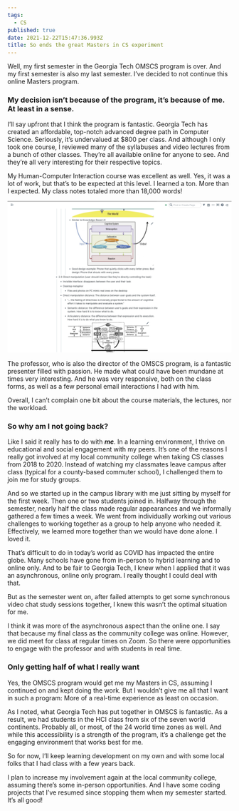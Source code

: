 ```yaml
---
tags:
  - CS
published: true
date: 2021-12-22T15:47:36.993Z
title: So ends the great Masters in CS experiment
---
```

Well, my first semester in the Georgia Tech OMSCS program is over. And my first semester is also my last semester. I’ve decided to not continue this online Masters program.

### My decision isn’t because of the program, it’s because of me. At least in a sense.

I’ll say upfront that I think the program is fantastic. Georgia Tech has created an affordable, top-notch advanced degree path in Computer Science. Seriously, it’s undervalued at $800 per class. And although I only took one course, I reviewed many of the syllabuses and video lectures from a bunch of other classes. They’re all available online for anyone to see. And they’re all very interesting for their respective topics.

My Human-Computer Interaction course was excellent as well. Yes, it was a lot of work, but that’s to be expected at this level. I learned a ton. More than I expected. My class notes totaled more than 18,000 words!

![](/src/images/1bc10e47-88e9-4f8e-b408-a3f125ad87c8.jpeg)

The professor, who is also the director of the OMSCS program, is a fantastic presenter filled with passion. He made what could have been mundane at times very interesting. And he was very responsive, both on the class forms, as well as a few personal email interactions I had with him.

Overall, I can’t complain one bit about the course materials, the lectures, nor the workload.

### So why am I not going back?

Like I said it really has to do with ***me***. In a learning environment, I thrive on educational and social engagement with my peers. It’s one of the reasons I really got involved at my local community college when taking CS classes from 2018 to 2020. Instead of watching my classmates leave campus after class (typical for a county-based commuter school), I challenged them to join me for study groups. 

And so we started up in the campus library with me just sitting by myself for the first week. Then one or two students joined in. Halfway through the semester, nearly half the class made regular appearances and we informally gathered a few times a week. We went from individually working out various challenges to working together as a group to help anyone who needed it. Effectively, we learned more together than we would have done alone. I loved it.

That’s difficult to do in today’s world as COVID has impacted the entire globe. Many schools have gone from in-person to hybrid learning and to online only. And to be fair to Georgia Tech, I knew when I applied that it was an asynchronous, online only program. I really thought I could deal with that.

But as the semester went on, after failed attempts to get some synchronous video chat study sessions together, I knew this wasn’t the optimal situation for me.

I think it was more of the asynchronous aspect than the online one. I say that because my final class as the community college was online. However, we did meet for class at regular times on Zoom. So there were opportunities to engage with the professor and with students in real time.

### Only getting half of what I really want

Yes, the OMSCS program would get me my Masters in CS, assuming I continued on and kept doing the work. But I wouldn’t give me all that I want in such a program: More of a real-time experience as least on occasion.

As I noted, what Georgia Tech has put together in OMSCS is fantastic. As a result, we had students in the HCI class from six of the seven world continents. Probably all, or most, of the 24 world time zones as well. And while this accessibility is a strength of the program, it’s a challenge get the engaging environment that works best for me.

So for now, I’ll keep learning development on my own and with some local folks that I had class with a few years back. 

I plan to increase my involvement again at the local community college, assuming there’s some in-person opportunities. And I have some coding projects that I’ve resumed since stopping them when my semester started. It’s all good!